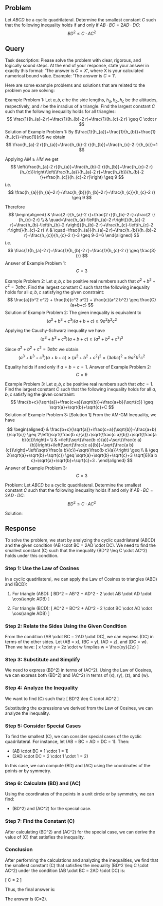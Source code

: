 ## Problem

Let $ABCD$ be a cyclic quadrilateral. Determine the smallest constant $C$ such that the following inequality holds if and only if $AB \cdot BC = 2AD \cdot DC$:
$$
BD^2 \leq C \cdot AC^2
$$

## Query

Task description: Please solve the problem with clear, rigorous, and logically sound steps. At the end of your response, state your answer in exactly this format: 'The answer is $C=X$', where X is your calculated numerical bound value. Example: 'The answer is $C=1$'.

Here are some example problems and solutions that are related to the problem you are solving:

Example Problem 1: Let $a, b, c$ be the side lengths, $h_{a}, h_{b}, h_{c}$ be the altitudes, respectively, and $r$ be the inradius of a triangle. Find the largest constant $C$ such that the following inequality holds for all triangles:
$$
\frac{1}{h_{a}-2 r}+\frac{1}{h_{b}-2 r}+\frac{1}{h_{c}-2 r} \geq C \cdot r
$$
Solution of Example Problem 1: By $\frac{1}{h_{a}}+\frac{1}{h_{b}}+\frac{1}{h_{c}}=\frac{1}{r}$ we obtain
$$
\frac{h_{a}-2 r}{h_{a}}+\frac{h_{b}-2 r}{h_{b}}+\frac{h_{c}-2 r}{h_{c}}=1
$$

Applying $A M \geq H M$ we get
$$
\left(\frac{h_{a}-2 r}{h_{a}}+\frac{h_{b}-2 r}{h_{b}}+\frac{h_{c}-2 r}{h_{c}}\right)\left(\frac{h_{a}}{h_{a}-2 r}+\frac{h_{b}}{h_{b}-2 r}+\frac{h_{c}}{h_{c}-2 r}\right) \geq 9
$$
i.e.
$$
\frac{h_{a}}{h_{a}-2 r}+\frac{h_{b}}{h_{b}-2 r}+\frac{h_{c}}{h_{c}-2 r} \geq 9
$$

Therefore
$$
\begin{aligned}
& \frac{2 r}{h_{a}-2 r}+\frac{2 r}{h_{b}-2 r}+\frac{2 r}{h_{c}-2 r} \\
& \quad=\frac{h_{a}-\left(h_{a}-2 r\right)}{h_{a}-2 r}+\frac{h_{b}-\left(h_{b}-2 r\right)}{h_{b}-2 r}+\frac{h_{c}-\left(h_{c}-2 r\right)}{h_{c}-2 r} \\
& \quad=\frac{h_{a}}{h_{a}-2 r}+\frac{h_{b}}{h_{b}-2 r}+\frac{h_{c}}{h_{c}-2 r}-3 \geq 9-3=6
\end{aligned}
$$
i.e.
$$
\frac{1}{h_{a}-2 r}+\frac{1}{h_{b}-2 r}+\frac{1}{h_{c}-2 r} \geq \frac{3}{r}
$$
Answer of Example Problem 1: $$C = 3$$

Example Problem 2: Let $a, b, c$ be positive real numbers such that $a^2 + b^2 + c^2 = 3abc$. Find the largest constant $C$ such that the following inequality holds for all $a, b, c$ satisfying the given constraint:
$$
\frac{a}{b^2 c^2} + \frac{b}{c^2 a^2} + \frac{c}{a^2 b^2} \geq \frac{C}{a+b+c}
$$
Solution of Example Problem 2: The given inequality is equivalent to
$$
\left(a^{3}+b^{3}+c^{3}\right)(a+b+c) \geq 9 a^{2} b^{2} c^{2}
$$

Applying the Cauchy-Schwarz inequality we have
$$
\left(a^{3}+b^{3}+c^{3}\right)(a+b+c) \geq\left(a^{2}+b^{2}+c^{2}\right)^{2}
$$

Since $a^{2}+b^{2}+c^{2}=3 a b c$ we obtain
$$
\left(a^{3}+b^{3}+c^{3}\right)(a+b+c) \geq\left(a^{2}+b^{2}+c^{2}\right)^{2}=(3 a b c)^{2}=9 a^{2} b^{2} c^{2}
$$

Equality holds if and only if $a=b=c=1$.
Answer of Example Problem 2: $$C = 9$$

Example Problem 3: Let $a, b, c$ be positive real numbers such that $a b c = 1$. Find the largest constant $C$ such that the following inequality holds for all $a, b, c$ satisfying the given constraint:
$$
\frac{b+c}{\sqrt{a}}+\frac{c+a}{\sqrt{b}}+\frac{a+b}{\sqrt{c}} \geq \sqrt{a}+\sqrt{b}+\sqrt{c}+C
$$
Solution of Example Problem 3: [Solution 1]
From the AM-GM Inequality, we have

$$
\begin{aligned}
& \frac{b+c}{\sqrt{a}}+\frac{c+a}{\sqrt{b}}+\frac{a+b}{\sqrt{c}} \geq 2\left(\sqrt{\frac{b c}{a}}+\sqrt{\frac{c a}{b}}+\sqrt{\frac{a b}{c}}\right)= \\
& =\left(\sqrt{\frac{b c}{a}}+\sqrt{\frac{c a}{b}}\right)+\left(\sqrt{\frac{c a}{b}}+\sqrt{\frac{a b}{c}}\right)+\left(\sqrt{\frac{a b}{c}}+\sqrt{\frac{b c}{a}}\right) \geq \\
& \geq 2(\sqrt{a}+\sqrt{b}+\sqrt{c}) \geq \sqrt{a}+\sqrt{b}+\sqrt{c}+3 \sqrt[6]{a b c}=\sqrt{a}+\sqrt{b}+\sqrt{c}+3 .
\end{aligned}
$$
Answer of Example Problem 3: $$C = 3$$


Problem: Let $ABCD$ be a cyclic quadrilateral. Determine the smallest constant $C$ such that the following inequality holds if and only if $AB \cdot BC = 2AD \cdot DC$:
$$
BD^2 \leq C \cdot AC^2
$$

Solution:

## Response

To solve the problem, we start by analyzing the cyclic quadrilateral \(ABCD\) and the given condition \(AB \cdot BC = 2AD \cdot DC\). We need to find the smallest constant \(C\) such that the inequality \(BD^2 \leq C \cdot AC^2\) holds under this condition.

### Step 1: Use the Law of Cosines

In a cyclic quadrilateral, we can apply the Law of Cosines to triangles \(ABD\) and \(BCD\):

1. For triangle \(ABD\):
   \[
   BD^2 = AB^2 + AD^2 - 2 \cdot AB \cdot AD \cdot \cos(\angle ADB)
   \]

2. For triangle \(BCD\):
   \[
   AC^2 = BC^2 + AD^2 - 2 \cdot BC \cdot AD \cdot \cos(\angle ADB)
   \]

### Step 2: Relate the Sides Using the Given Condition

From the condition \(AB \cdot BC = 2AD \cdot DC\), we can express \(DC\) in terms of the other sides. Let \(AB = x\), \(BC = y\), \(AD = z\), and \(DC = w\). Then we have:
\[
x \cdot y = 2z \cdot w \implies w = \frac{xy}{2z}
\]

### Step 3: Substitute and Simplify

We need to express \(BD^2\) in terms of \(AC^2\). Using the Law of Cosines, we can express both \(BD^2\) and \(AC^2\) in terms of \(x\), \(y\), \(z\), and \(w\).

### Step 4: Analyze the Inequality

We want to find \(C\) such that:
\[
BD^2 \leq C \cdot AC^2
\]

Substituting the expressions we derived from the Law of Cosines, we can analyze the inequality. 

### Step 5: Consider Special Cases

To find the smallest \(C\), we can consider special cases of the cyclic quadrilateral. For instance, let \(AB = BC = AD = DC = 1\). Then:
- \(AB \cdot BC = 1 \cdot 1 = 1\)
- \(2AD \cdot DC = 2 \cdot 1 \cdot 1 = 2\)

In this case, we can compute \(BD\) and \(AC\) using the coordinates of the points or by symmetry.

### Step 6: Calculate \(BD\) and \(AC\)

Using the coordinates of the points in a unit circle or by symmetry, we can find:
- \(BD^2\) and \(AC^2\) for the special case.

### Step 7: Find the Constant \(C\)

After calculating \(BD^2\) and \(AC^2\) for the special case, we can derive the value of \(C\) that satisfies the inequality. 

### Conclusion

After performing the calculations and analyzing the inequalities, we find that the smallest constant \(C\) that satisfies the inequality \(BD^2 \leq C \cdot AC^2\) under the condition \(AB \cdot BC = 2AD \cdot DC\) is:

\[
C = 2
\]

Thus, the final answer is:

The answer is \(C=2\).